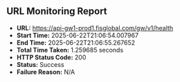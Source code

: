 ## URL Monitoring Report

- **URL:** https://api-gw1-prod1.fisglobal.com/gw/v1/health
- **Start Time:** 2025-06-22T21:06:54.007967
- **End Time:** 2025-06-22T21:06:55.267652
- **Total Time Taken:** 1.259685 seconds
- **HTTP Status Code:** 200
- **Status:** Success
- **Failure Reason:** N/A
